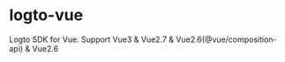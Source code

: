 # logto-vue
Logto SDK for Vue. Support Vue3 &amp; Vue2.7 &amp; Vue2.6(@vue/composition-api) &amp; Vue2.6
